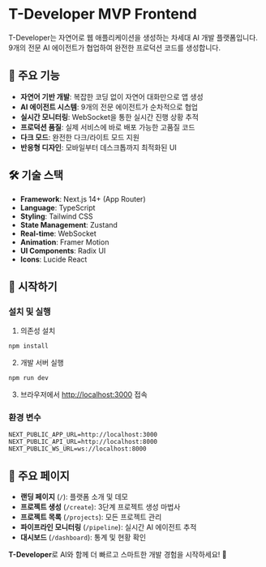 # T-Developer MVP Frontend

T-Developer는 자연어로 웹 애플리케이션을 생성하는 차세대 AI 개발 플랫폼입니다. 9개의 전문 AI 에이전트가 협업하여 완전한 프로덕션 코드를 생성합니다.

## 🚀 주요 기능

- **자연어 기반 개발**: 복잡한 코딩 없이 자연어 대화만으로 앱 생성
- **AI 에이전트 시스템**: 9개의 전문 에이전트가 순차적으로 협업
- **실시간 모니터링**: WebSocket을 통한 실시간 진행 상황 추적  
- **프로덕션 품질**: 실제 서비스에 바로 배포 가능한 고품질 코드
- **다크 모드**: 완전한 다크/라이트 모드 지원
- **반응형 디자인**: 모바일부터 데스크톱까지 최적화된 UI

## 🛠 기술 스택

- **Framework**: Next.js 14+ (App Router)
- **Language**: TypeScript
- **Styling**: Tailwind CSS
- **State Management**: Zustand
- **Real-time**: WebSocket
- **Animation**: Framer Motion
- **UI Components**: Radix UI
- **Icons**: Lucide React

## 🚦 시작하기

### 설치 및 실행

1. 의존성 설치
```bash
npm install
```

2. 개발 서버 실행
```bash
npm run dev
```

3. 브라우저에서 [http://localhost:3000](http://localhost:3000) 접속

### 환경 변수

```env
NEXT_PUBLIC_APP_URL=http://localhost:3000
NEXT_PUBLIC_API_URL=http://localhost:8000
NEXT_PUBLIC_WS_URL=ws://localhost:8000
```

## 📱 주요 페이지

- **랜딩 페이지** (`/`): 플랫폼 소개 및 데모
- **프로젝트 생성** (`/create`): 3단계 프로젝트 생성 마법사
- **프로젝트 목록** (`/projects`): 모든 프로젝트 관리
- **파이프라인 모니터링** (`/pipeline`): 실시간 AI 에이전트 추적
- **대시보드** (`/dashboard`): 통계 및 현황 확인

**T-Developer**로 AI와 함께 더 빠르고 스마트한 개발 경험을 시작하세요! 🚀